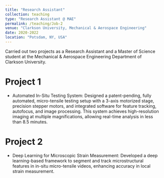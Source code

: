 ```yaml
---
title: "Research Assistant"
collection: teaching
type: "Research Assistant @ MAE"
permalink: /teaching/Job-2
venue: "Clarkson University, Mechanical & Aerospace Engineering"
date: 2020-2022
location: "Potsdam, NY, USA"
---
```


Carried out two projects as a Research Assistant and a Master of Science student at the Mechanical & Aerospace Engineering Department of Clarkson University.

Project 1
======

 - Automated In-Situ Testing System: Designed a patent-pending, fully automated, micro-tensile testing setup with a 3-axis motorized stage, precision stepper motors, and integrated software for feature tracking, autofocus, and image processing. This system achieves high-resolution imaging at multiple magnifications, allowing real-time analysis in less than 8.5 minutes.

Project 2
======

 - Deep Learning for Microscopic Strain Measurement: Developed a deep learning-based framework to segment and track microstructural features in in-situ micro-tensile videos, enhancing accuracy in local strain measurement.
